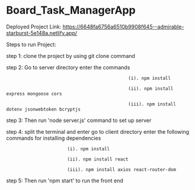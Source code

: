 # Board_Task_ManagerApp

Deployed Project Link: 
https://6648fa6756a6510b9908f645--admirable-starburst-5e148a.netlify.app/

Steps to run Project:

step 1: clone the project by using git clone command

step 2: Go to server directory enter the commands 

                                                  (i). npm install 

                                                  (ii). npm install express mongoose cors 
                                                  
                                                  (iii). npm install dotenv jsonwebtoken bcryptjs
                                                  
step 3: Then run 'node server.js' command to set up server

step 4: split the terminal and enter go to client directory enter the following commands for installing dependencies

                           (i). npm install
                           
                           (ii). npm install react 
                           
                           (iii). npm install axios react-router-dom

step 5: Then run 'npm start' to run the front end
